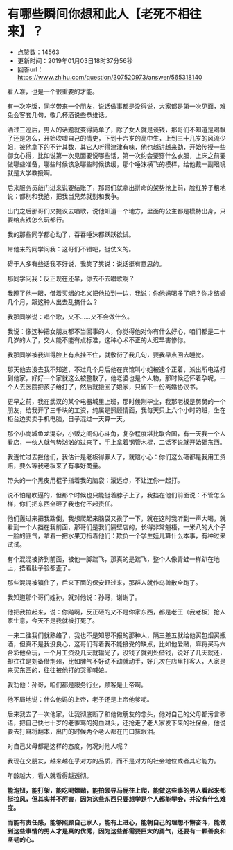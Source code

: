 # 有哪些瞬间你想和此人【老死不相往来】？
- 点赞数：14563
- 更新时间：2019年01月03日18时37分56秒
- 回答url：https://www.zhihu.com/question/307520973/answer/565318140
<body>
 <p data-pid="uZDQocCe">看人准，也是一个很重要的才能。</p>
 <p data-pid="3l69Nntq">有一次吃饭，同学带来一个朋友，说话做事都是没得说，大家都是第一次见面，难免会客套几句，敬几杯酒说些恭维话。</p>
 <p data-pid="WvdNykZO">酒过三巡后，男人的话题就变得简单了，除了女人就是谈钱，那哥们不知道是喝飘了还是怎么，开始吹嘘自己的情史，下到十六岁的高中生，上到三十几岁的风流少妇，被他拿下的不计其数，其它人听得津津有味，他也越讲越来劲，开始传授一些御女心得，比如说第一次见面要说哪些话，第一次约会要穿什么衣服，上床之前要做哪些准备，哪些时候该急哪些时候该缓，那个唾沫横飞的模样，给他戴一副眼镜就是大学教授啊。</p>
 <p data-pid="OJ-LFtE3">后来服务员敲门进来说要结账了，那哥们就拿出拼命的架势抢上前，脸红脖子粗地说：都别和我抢，把我当兄弟就别和我争。</p>
 <p data-pid="X6DHPQ3s">出门之后那哥们又提议去唱歌，说他知道一个地方，里面的公主都是模特出身，只要给点钱怎么玩都行。</p>
 <p data-pid="0581bc35">我的那些同学都心动了，吞吞唾沫都跃跃欲试。</p>
 <p data-pid="zP35ehUy">带他来的同学问我：这哥们不错吧，挺仗义的。</p>
 <p data-pid="m9LZ6bEX">碍于人多有些话我不好说，我笑了笑说：说话挺有意思的。</p>
 <p data-pid="6Cx4nJcT">那同学问我：反正现在还早，你去不去唱歌啊？</p>
 <p data-pid="lMLNBVrC">我瞪了他一眼，借着买烟的名义把他拉到一边，我说：你他妈喝多了吧？你才结婚几个月，跟这种人出去乱搞什么？</p>
 <p data-pid="o0_-Xizx">我那同学说：唱个歌，又不……又不会做什么。</p>
 <p data-pid="IzdC_qFr">我说：像这种把女朋友都不当回事的人，你觉得他对你有什么好心，咱们都是二十几岁的人了，交人能不能有点标准，这种心术不正的人迟早害惨你。</p>
 <p data-pid="s9vjY78r">我那同学被我训得脸上有点挂不住，就敷衍了我几句，要我早点回去睡觉。</p>
 <p data-pid="AIjEn2ju">那天他去没去我不知道，不过几个月后他在宾馆叫小姐被逮个正着，派出所电话打到他家，好好一个家就这么被整散了，他老婆也是个人物，那时候还怀着孕呢，一个人去医院把孩子给打了，然后就搬回了娘家，只留下一份离婚协议书。</p>
 <p data-pid="D12EgytQ">更早之前，我在武汉的某个电器城里上班，那时候刚毕业，我那老板是舅舅的一个朋友，给我开了三千块的工资，纯属是照顾情面，我每天只上六个小时的班，坐在柜台边卖卖手机电脑，日子混过一天算一天。</p>
 <p data-pid="VPrp-Zz5">那个小商城鱼龙混杂，小贩之间勾心斗角，复杂程度堪比联合国，有一天我一个人看店，一伙人就气势汹汹的过来了，手上拿着钢管木棍，二话不说就开始砸东西。</p>
 <p data-pid="UPcvkEMs">我连忙过去拦他们，我估计是老板得罪人了，就赔小心：你们这么砸都是我用工资赔，要么等我老板来了有事好商量。</p>
 <p data-pid="qtmvacFi">带头的一个黑皮用棍子指着我的脑袋：滚远点，不让连你一起打。</p>
 <p data-pid="3ZDPjLqa">说不怕是吹逼的，但那个时候也只能挺着脖子上了，我挡在他们前面说：不管怎么样，你们把东西全砸了我也付不起责任。</p>
 <p data-pid="HSh7pkLs">他们轰过来把我踹倒，我想爬起来脑袋又挨了一下，就在这时我听到一声大喝，就看到一个人挡在我前面，那哥们是我们隔壁店的，长得非常魁梧，一米八的大个子一脸的匪气，拿着一把水果刀指着他们：欺负一个学生娃儿算什么本事，有种过来试试。</p>
 <p data-pid="aRZBxxkD">有个混混被挤到前面，被他一脚踹飞，那真的是踹飞，整个人像青蛙一样趴在地上，捂着肚子脸都歪了。</p>
 <p data-pid="YwJJfYCN">那些混混被镇住了，后来下面的保安赶过来，那群人就作鸟兽散全跑了。</p>
 <p data-pid="Jx1K2OT6">我知道那个哥们姓孙，就对他说：孙哥，谢谢了。</p>
 <p data-pid="WT0qAPPO">他把我拉起来，说：你飚啊，反正砸的又不是你家东西，都是老王（我老板）抢人家生意，今天不是我就被打死了。</p>
 <p data-pid="nJ0jsOMb">一来二往我们就熟络了，我也不是知恩不报的那种人，隔三差五就给他买包烟买瓶酒，但真不是我没良心，这哥们有着我不能接受的缺点，比如他爱赌，麻将买马六合彩他全玩，一个月工资没几天就输光了，没钱了就到处借钱，说好了几天就还，却往往是刘备借荆州，比如脾气不好动不动就动手，好几次在店里打客人，人家是来买东西的，往往被他打的哭爹喊娘。</p>
 <p data-pid="6-aw64Tl">我劝他：孙哥，咱们都是服务行业，顾客是上帝啊。</p>
 <p data-pid="UD_6P-Xw">他不屑地说：什么他妈的上帝，老子还是上帝他爹呢。</p>
 <p data-pid="QhLoqbze">后来我去了一次他家，让我彻底断了和他做朋友的念头，他对自己的父母都污言秽语，把自己快七十岁的老爹骂的狗血淋头，还抢走了老人家发下来的社保金，他说要去打麻将翻本，出门的时候两个老人都在门口抹眼泪。</p>
 <p data-pid="ehqrpr15">对自己父母都是这样的态度，何况对他人呢？</p>
 <p data-pid="maNXA5sw">我现在交朋友，越来越在乎对方的品质，而不是对方的社会地位或者其它能力。</p>
 <p data-pid="rTFONBYi">年龄越大，看人就看得越透彻。</p>
 <p data-pid="iRqpuM9C"><b>能泡妞，能打架，能吃喝嫖赌，能拍领导马屁往上爬，能做这些事的男人看起来都挺拉风，但其实并不厉害，因为这些东西只要想学是个人都能学会，并没有什么难度。</b></p>
 <p data-pid="JFsQa_EH"><b>而能有责任感，能够照顾自己家人，能有上进心，能朝自己的理想不懈奋斗，能做到这些事情的男人才是真的优秀，因为这些都需要巨大的勇气，还要有一颗善良和坚韧的心。</b></p>
</body>